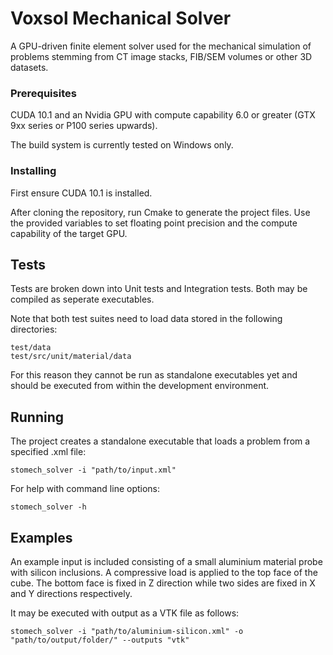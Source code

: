 # Voxsol Mechanical Solver

A GPU-driven finite element solver used for the mechanical simulation of problems stemming from CT image stacks, FIB/SEM volumes or other 3D datasets. 

### Prerequisites

CUDA 10.1 and an Nvidia GPU with compute capability 6.0 or greater (GTX 9xx series or P100 series upwards).

The build system is currently tested on Windows only.

### Installing

First ensure CUDA 10.1 is installed.

After cloning the repository, run Cmake to generate the project files. Use the provided variables to set floating point precision and the compute capability of the target GPU.

## Tests

Tests are broken down into Unit tests and Integration tests. Both may be compiled as seperate executables.

Note that both test suites need to load data stored in the following directories:

```
test/data
test/src/unit/material/data
```

For this reason they cannot be run as standalone executables yet and should be executed from within the development environment. 

## Running 

The project creates a standalone executable that loads a problem from a specified .xml file:

```
stomech_solver -i "path/to/input.xml"
```

For help with command line options:

```
stomech_solver -h
```

## Examples

An example input is included consisting of a small aluminium material probe with silicon inclusions. A compressive load is applied to the top face of the cube. The bottom face is fixed in Z direction while two sides are fixed in X and Y directions respectively. 

It may be executed with output as a VTK file as follows:

```
stomech_solver -i "path/to/aluminium-silicon.xml" -o "path/to/output/folder/" --outputs "vtk"
```


